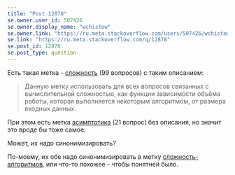 ```yaml
---
title: "Post 12878"
se.owner.user_id: 507426
se.owner.display_name: "wchistow"
se.owner.link: "https://ru.meta.stackoverflow.com/users/507426/wchistow"
se.link: "https://ru.meta.stackoverflow.com/q/12878"
se.post_id: 12878
se.post_type: question
---
```

<p>Есть такая метка - <a href="https://ru.stackoverflow.com/questions/tagged/%d1%81%d0%bb%d0%be%d0%b6%d0%bd%d0%be%d1%81%d1%82%d1%8c" class="post-tag" title="показать вопросы с меткой [сложность]" aria-label="показать вопросы с меткой [сложность]" rel="tag" aria-labelledby="tag-сложность-tooltip-container">сложность</a> (99 вопросов) с таким описанием:</p>
<blockquote>
<p>Данную метку использовать для всех вопросов связанных с вычислительной сложностью, как функции зависимости объёма работы, которая выполняется некоторым алгоритмом, от размера входных данных.</p>
</blockquote>
<p>При этом есть метка <a href="https://ru.stackoverflow.com/questions/tagged/%d0%b0%d1%81%d0%b8%d0%bc%d0%bf%d1%82%d0%be%d1%82%d0%b8%d0%ba%d0%b0" class="post-tag" title="показать вопросы с меткой [асимптотика]" aria-label="показать вопросы с меткой [асимптотика]" rel="tag" aria-labelledby="tag-асимптотика-tooltip-container">асимптотика</a> (21 вопрос) без описания, но значит это вроде бы тоже самое.</p>
<p>Может, их надо синонимизировать?</p>
<p>По-моему, их обе надо синонимизировать в метку <a href="https://ru.stackoverflow.com/questions/tagged/%d1%81%d0%bb%d0%be%d0%b6%d0%bd%d0%be%d1%81%d1%82%d1%8c-%d0%b0%d0%bb%d0%b3%d0%be%d1%80%d0%b8%d1%82%d0%bc%d0%be%d0%b2" class="post-tag" title="показать вопросы с меткой [сложность-алгоритмов]" aria-label="показать вопросы с меткой [сложность-алгоритмов]" rel="tag" aria-labelledby="tag-сложность-алгоритмов-tooltip-container">сложность-алгоритмов</a>, или что-то похожее - чтобы понятней было.</p>

